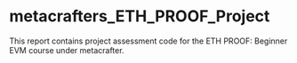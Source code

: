 # metacrafters_ETH_PROOF_Project
This report contains project assessment code for the ETH PROOF: Beginner EVM course under metacrafter.
